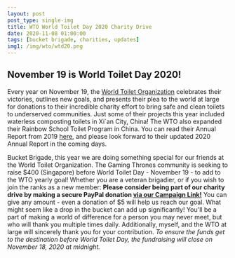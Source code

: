 ```yaml
---
layout: post
post_type: single-img
title: WTO World Toilet Day 2020 Charity Drive
date: 2020-11-08 01:00:00
tags: [bucket brigade, charities, updates]
img1: /img/wto/wtd20.png
---
```

## November 19 is World Toilet Day 2020!

Every year on November 19, the [World Toilet Organization](https://www.worldtoilet.org/) celebrates their victories, outlines new goals, and presents their plea to the world at large for donations to their incredible charity effort to bring safe and clean toilets to underserved communities. Just some of their projects this year included waterless composting toilets in Xi`an City, China! The WTO also expanded their Rainbow School Toilet Program in China. You can read their Annual Report from 2019 [here](https://worldtoilet.org/wp-content/uploads/AnnualReports/WTO_AnnualReport_2019.pdf), and please look forward to their updated 2020 Annual Report in the coming days. 

Bucket Brigade, this year we are doing something special for our friends at the World Toilet Organization. The Gaming Thrones community is seeking to raise $400 (Singapore) before World Toilet Day - November 19 - to add to the WTO yearly goal! Whether you are a veteran brigadier, or if you wish to join the ranks as a new member: **Please consider being part of our charity drive by making a secure PayPal donation [via our Campaign Link!](https://worldtoilet.give.asia/)** You can give any amount - even a donation of $5 will help us reach our goal. What might seem like a drop in the bucket can add up significantly! You'll be a part of making a world of difference for a person you may never meet, but who will thank you multiple times daily. Additionally, myself, and the WTO at large will sincerely thank you for your contribution. *To ensure the funds get to the destination before World Toilet Day, the fundraising will close on November 18, 2020 at midnight.* 
